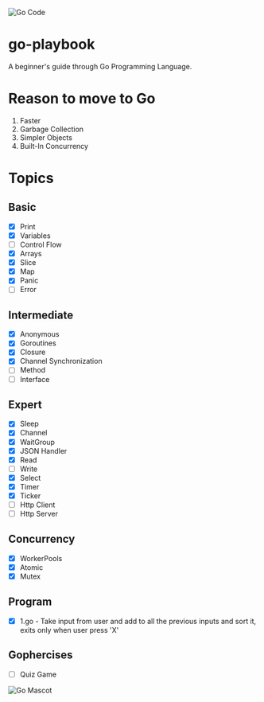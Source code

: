 ![Go Code](https://media.giphy.com/media/USV0ym3bVWQJJmNu3N/giphy.gif)

# go-playbook
A beginner's guide through Go Programming Language.

# Reason to move to Go
1. Faster
2. Garbage Collection
3. Simpler Objects
4. Built-In Concurrency

# Topics 

## Basic
- [x] Print
- [x] Variables
- [ ] Control Flow
- [x] Arrays
- [x] Slice
- [x] Map
- [x] Panic
- [ ] Error

## Intermediate
- [x] Anonymous
- [x] Goroutines
- [x] Closure
- [x] Channel Synchronization
- [ ] Method
- [ ] Interface

## Expert
- [x] Sleep
- [x] Channel
- [x] WaitGroup
- [x] JSON Handler
- [x] Read
- [ ] Write
- [x] Select
- [x] Timer
- [x] Ticker
- [ ] Http Client
- [ ] Http Server

## Concurrency
- [x] WorkerPools
- [x] Atomic
- [x] Mutex

## Program
- [x] 1.go - Take input from user and add to all the previous inputs and sort it, exits only when user press 'X'

## Gophercises
- [ ] Quiz Game


![Go Mascot](https://images.tutorialedge.net/images/golang.svg)
